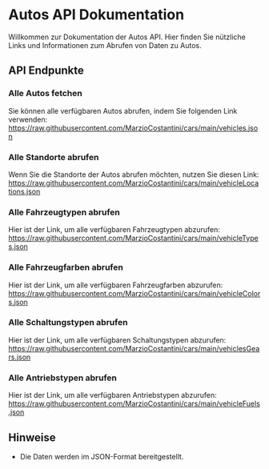 # Autos API Dokumentation

Willkommen zur Dokumentation der Autos API. Hier finden Sie nützliche Links und Informationen zum Abrufen von Daten zu Autos.

## API Endpunkte

### Alle Autos fetchen

Sie können alle verfügbaren Autos abrufen, indem Sie folgenden Link verwenden:
https://raw.githubusercontent.com/MarzioCostantini/cars/main/vehicles.json

### Alle Standorte abrufen

Wenn Sie die Standorte der Autos abrufen möchten, nutzen Sie diesen Link:
https://raw.githubusercontent.com/MarzioCostantini/cars/main/vehicleLocations.json

### Alle Fahrzeugtypen abrufen

Hier ist der Link, um alle verfügbaren Fahrzeugtypen abzurufen:
https://raw.githubusercontent.com/MarzioCostantini/cars/main/vehicleTypes.json

### Alle Fahrzeugfarben abrufen

Hier ist der Link, um alle verfügbaren Fahrzeugfarben abzurufen:
https://raw.githubusercontent.com/MarzioCostantini/cars/main/vehicleColors.json

### Alle Schaltungstypen abrufen

Hier ist der Link, um alle verfügbaren Schaltungstypen abzurufen:
https://raw.githubusercontent.com/MarzioCostantini/cars/main/vehiclesGears.json

### Alle Antriebstypen abrufen

Hier ist der Link, um alle verfügbaren Antriebstypen abzurufen:
https://raw.githubusercontent.com/MarzioCostantini/cars/main/vehicleFuels.json

## Hinweise

- Die Daten werden im JSON-Format bereitgestellt.
